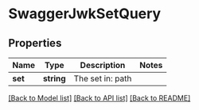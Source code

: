 # SwaggerJwkSetQuery

## Properties
Name | Type | Description | Notes
------------ | ------------- | ------------- | -------------
**set** | **string** | The set in: path | 

[[Back to Model list]](../README.md#documentation-for-models) [[Back to API list]](../README.md#documentation-for-api-endpoints) [[Back to README]](../README.md)


